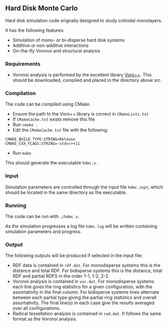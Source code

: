 ## Hard Disk Monte Carlo

Hard disk simulation code orignally designed to study colloidal monolayers.

It has the following features:

* Simulation of mono- or bi-disperse hard disk systems
* Additive or non-additive interactions
* On-the-fly Voronoi and structural analysis

### Requirements

* Voronoi analysis is performed by the excellent library [Voro++](http://math.lbl.gov/voro++/about.html). 
This should be downloaded, compiled and placed in the directory above src.

### Compilation

The code can be compiled using CMake. 

* Ensure the path to the Voro++ library is correct in ```CMakeLists.txt```
* If ```CMakeCache.txt``` exists remove this file
* Run ```cmake .```
* Edit the ```CMakeCache.txt``` file with the following:
```
CMAKE_BUILD_TYPE:STRING=Release
CMAKE_CXX_FLAGS:STRING=-std=c++11
```
* Run ```make```

This should generate the executable ```hdmc.x``` . 

### Input

Simulation parameters are controlled through the input file ```hdmc.inpt```,
which should be located in the same directory as the executable.

### Running

The code can be run with ```./hdmc.x```. 

As the simulation progresses a log file ```hdmc.log``` will be written 
containing simulation parameters and progress.

### Output

The following outputs will be produced if selected in the input file:

* RDF data is contained in ```rdf.dat```.
For monodisperse systems this is the distance and total RDF.
For bidisperse systems this is the distance, total RDF and partial RDFS in the order 1-1, 1-2, 2-2.
* Voronoi analysis is contained in ```vor.dat```. 
For monodisperse systems each line gives the ring statistics for a given configuration, with the assortativity in the final column.
For bidisperse systems lines alternate between each partial type giving the partial ring statistics and overall assortativity.
The final line(s) in each case give the results averaged over all configurations.
* Radical tessellation analysis is contained in ```rad.dat```. 
It follows the same format as the Voronoi analysis.


 

